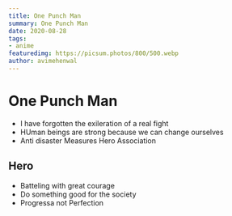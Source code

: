 ```yaml
---
title: One Punch Man
summary: One Punch Man
date: 2020-08-28
tags:
- anime
featuredimg: https://picsum.photos/800/500.webp
author: avimehenwal
---
```


# One Punch Man


* I have forgotten the exileration of a real fight
* HUman beings are strong because we can change ourselves
* Anti disaster Measures Hero Association

## Hero

* Batteling with great courage
* Do something good for the society
* Progressa not Perfection


<Footer />
